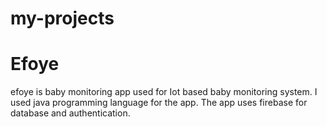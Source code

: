 # my-projects
# Efoye
efoye is baby monitoring app used for Iot based baby monitoring system.
I used java programming language for  the app.
The app uses firebase for database and authentication.
